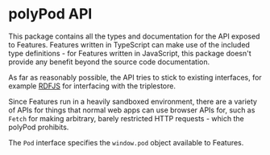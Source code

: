 # polyPod API

This package contains all the types and documentation for the API exposed to
Features. Features written in TypeScript can make use of the included type
definitions - for Features written in JavaScript, this package doesn't provide
any benefit beyond the source code documentation.

As far as reasonably possible, the API tries to stick to existing interfaces,
for example [RDFJS](http://rdf.js.org) for interfacing with the triplestore.

Since Features run in a heavily sandboxed environment, there are a variety of
APIs for things that normal web apps can use browser APIs for, such as `Fetch`
for making arbitrary, barely restricted HTTP requests - which the polyPod
prohibits.

The `Pod` interface specifies the `window.pod` object available to Features.
